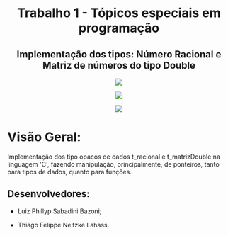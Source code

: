 <h1 align="center"> Trabalho 1 - Tópicos especiais em programação </h1>
<p align="center">
<h2 align="center"> Implementação dos tipos: Número Racional e Matriz de números do tipo Double </h1>
<p align="center">
<img src="http://img.shields.io/static/v1?label=VERSAO&message=v0.0.0&color=blue&style=for-the-badge"/>
</p>
<p align="center">
<img src="http://img.shields.io/static/v1?label=code_quality&message=C&color=res&style=for-the-badge"/>
</p>
<p align="center">
<img src="http://img.shields.io/static/v1?label=STATUS&message=CONCLUIDO&color=GREEN&style=for-the-badge"/>
</p>

# Visão Geral:
Implementação dos tipo opacos de dados t_racional e t_matrizDouble na linguagem 'C', fazendo manipulação, principalmente, de ponteiros, tanto para 
tipos de dados, quanto para funções.

## Desenvolvedores:

- Luiz Phillyp Sabadini Bazoni;

- Thiago Felippe Neitzke Lahass.
